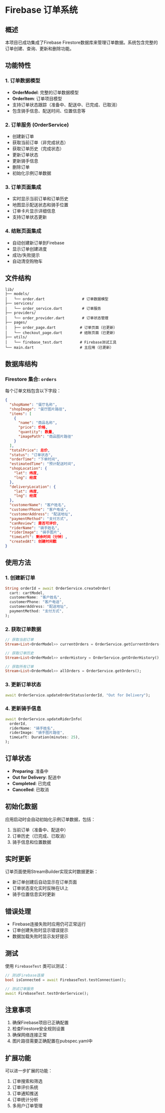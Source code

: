 # Firebase 订单系统

## 概述

本项目已成功集成了Firebase Firestore数据库来管理订单数据。系统包含完整的订单创建、查询、更新和删除功能。

## 功能特性

### 1. 订单数据模型
- **OrderModel**: 完整的订单数据模型
- **OrderItem**: 订单项目模型
- 支持订单状态跟踪（准备中、配送中、已完成、已取消）
- 包含骑手信息、配送时间、位置信息等

### 2. 订单服务 (OrderService)
- 创建新订单
- 获取当前订单（非完成状态）
- 获取订单历史（完成状态）
- 更新订单状态
- 更新骑手信息
- 删除订单
- 初始化示例订单数据

### 3. 订单页面集成
- 实时显示当前订单和订单历史
- 地图显示配送状态和骑手位置
- 订单卡片显示详细信息
- 支持订单状态更新

### 4. 结账页面集成
- 自动创建新订单到Firebase
- 显示订单创建进度
- 成功/失败提示
- 自动清空购物车

## 文件结构

```
lib/
├── models/
│   └── order.dart                 # 订单数据模型
├── services/
│   └── order_service.dart         # 订单服务
├── providers/
│   └── order_provider.dart        # 订单状态管理
├── pages/
│   ├── order_page.dart           # 订单页面（已更新）
│   └── checkout_page.dart        # 结账页面（已更新）
├── utils/
│   └── firebase_test.dart        # Firebase测试工具
└── main.dart                     # 主应用（已更新）
```

## 数据库结构

### Firestore 集合: `orders`

每个订单文档包含以下字段：

```json
{
  "shopName": "餐厅名称",
  "shopImage": "餐厅图片路径",
  "items": [
    {
      "name": "商品名称",
      "price": 价格,
      "quantity": 数量,
      "imagePath": "商品图片路径"
    }
  ],
  "totalPrice": 总价,
  "status": "订单状态",
  "orderTime": "下单时间",
  "estimatedTime": "预计配送时间",
  "shopLocation": {
    "lat": 纬度,
    "lng": 经度
  },
  "deliveryLocation": {
    "lat": 纬度,
    "lng": 经度
  },
  "customerName": "客户姓名",
  "customerPhone": "客户电话",
  "customerAddress": "配送地址",
  "paymentMethod": "支付方式",
  "canReview": 是否可评价,
  "riderName": "骑手姓名",
  "riderImage": "骑手图片",
  "timeLeft": 剩余时间（分钟）,
  "createdAt": 创建时间戳
}
```

## 使用方法

### 1. 创建新订单

```dart
String orderId = await OrderService.createOrder(
  cart: cartModel,
  customerName: "客户姓名",
  customerPhone: "客户电话",
  customerAddress: "配送地址",
  paymentMethod: "支付方式",
);
```

### 2. 获取订单数据

```dart
// 获取当前订单
Stream<List<OrderModel>> currentOrders = OrderService.getCurrentOrders();

// 获取订单历史
Stream<List<OrderModel>> orderHistory = OrderService.getOrderHistory();

// 获取所有订单
Stream<List<OrderModel>> allOrders = OrderService.getOrders();
```

### 3. 更新订单状态

```dart
await OrderService.updateOrderStatus(orderId, "Out for Delivery");
```

### 4. 更新骑手信息

```dart
await OrderService.updateRiderInfo(
  orderId,
  riderName: "骑手姓名",
  riderImage: "骑手图片路径",
  timeLeft: Duration(minutes: 25),
);
```

## 订单状态

- **Preparing**: 准备中
- **Out for Delivery**: 配送中
- **Completed**: 已完成
- **Cancelled**: 已取消

## 初始化数据

应用启动时会自动初始化示例订单数据，包括：

1. 当前订单（准备中、配送中）
2. 订单历史（已完成、已取消）
3. 骑手信息和位置数据

## 实时更新

订单页面使用StreamBuilder实现实时数据更新：

- 新订单创建后自动显示在订单页面
- 订单状态变化实时反映在UI上
- 骑手位置信息实时更新

## 错误处理

- Firebase连接失败时应用仍可正常运行
- 订单创建失败时显示错误提示
- 数据加载失败时显示友好提示

## 测试

使用 `FirebaseTest` 类可以测试：

```dart
// 测试Firebase连接
bool isConnected = await FirebaseTest.testConnection();

// 测试订单服务
await FirebaseTest.testOrderService();
```

## 注意事项

1. 确保Firebase项目已正确配置
2. 检查Firestore安全规则设置
3. 确保网络连接正常
4. 图片路径需要正确配置在pubspec.yaml中

## 扩展功能

可以进一步扩展的功能：

1. 订单搜索和筛选
2. 订单评价系统
3. 订单通知推送
4. 订单统计分析
5. 多用户订单管理 